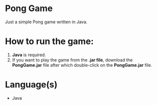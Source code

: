 # Pong Game

Just a simple Pong game written in Java.

# How to run the game:
1. **Java** is required.
2. If you want to play the game from the **.jar file**, download the **PongGame.jar** file after which double-click on the **PongGame.jar** file.
# Language(s)
- Java
